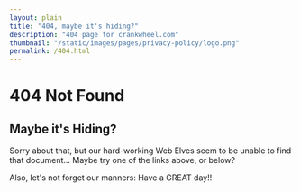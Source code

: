 ```yaml
---
layout: plain
title: "404, maybe it's hiding?"
description: "404 page for crankwheel.com"
thumbnail: "/static/images/pages/privacy-policy/logo.png"
permalink: /404.html
---
```


# 404 Not Found

## Maybe it's Hiding?

Sorry about that, but our hard-working Web Elves seem to be unable to find
that document... Maybe try one of the links above, or below?

Also, let's not forget our manners: Have a GREAT day!!
